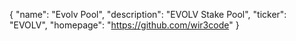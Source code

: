{
  "name": "Evolv Pool",
  "description": "EVOLV Stake Pool",
  "ticker": "EVOLV",
  "homepage": "https://github.com/wir3code"
}
